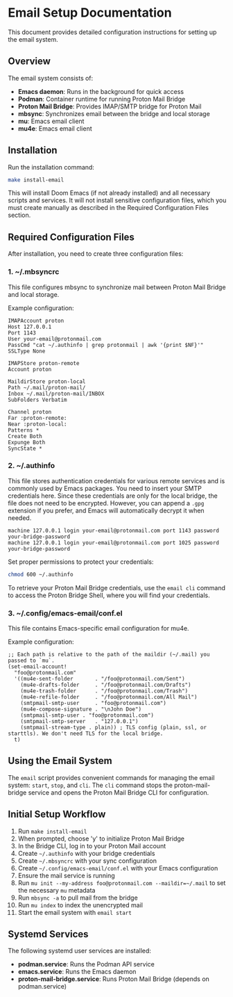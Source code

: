 # Email Setup Documentation

This document provides detailed configuration instructions for setting up the email system.

## Overview

The email system consists of:
- **Emacs daemon**: Runs in the background for quick access
- **Podman**: Container runtime for running Proton Mail Bridge
- **Proton Mail Bridge**: Provides IMAP/SMTP bridge for Proton Mail
- **mbsync**: Synchronizes email between the bridge and local storage
- **mu**: Emacs email client
- **mu4e**: Emacs email client

## Installation

Run the installation command:

```bash
make install-email
```

This will install Doom Emacs (if not already installed) and all necessary scripts and services. It will not install sensitive configuration files, which you must create manually as described in the Required Configuration Files section.

## Required Configuration Files

After installation, you need to create three configuration files:

### 1. ~/.mbsyncrc

This file configures mbsync to synchronize mail between Proton Mail Bridge and local storage.

Example configuration:

```
IMAPAccount proton
Host 127.0.0.1
Port 1143
User your-email@protonmail.com
PassCmd "cat ~/.authinfo | grep protonmail | awk '{print $NF}'"
SSLType None

IMAPStore proton-remote
Account proton

MaildirStore proton-local
Path ~/.mail/proton-mail/
Inbox ~/.mail/proton-mail/INBOX
SubFolders Verbatim

Channel proton
Far :proton-remote:
Near :proton-local:
Patterns *
Create Both
Expunge Both
SyncState *
```

### 2. ~/.authinfo

This file stores authentication credentials for various remote services and is commonly used by Emacs packages. You need to insert your SMTP credentials here. Since these credentials are only for the local bridge, the file does not need to be encrypted. However, you can append a `.gpg` extension if you prefer, and Emacs will automatically decrypt it when needed.

```
machine 127.0.0.1 login your-email@protonmail.com port 1143 password your-bridge-password
machine 127.0.0.1 login your-email@protonmail.com port 1025 password your-bridge-password
```

Set proper permissions to protect your credentials:

```bash
chmod 600 ~/.authinfo
```

To retrieve your Proton Mail Bridge credentials, use the `email cli` command to access the Proton Bridge Shell, where you will find your credentials.

### 3. ~/.config/emacs-email/conf.el

This file contains Emacs-specific email configuration for mu4e.

Example configuration:

```elisp
;; Each path is relative to the path of the maildir (~/.mail) you passed to `mu`.
(set-email-account!
  "foo@protonmail.com"
  '((mu4e-sent-folder       . "/foo@protonmail.com/Sent")
    (mu4e-drafts-folder     . "/foo@protonmail.com/Drafts")
    (mu4e-trash-folder      . "/foo@protonmail.com/Trash")
    (mu4e-refile-folder     . "/foo@protonmail.com/All Mail")
    (smtpmail-smtp-user     . "foo@protonmail.com")
    (mu4e-compose-signature . "\nJohn Doe")
    (smtpmail-smtp-user . "foo@protonmail.com")
    (smtpmail-smtp-server   . "127.0.0.1")
    (smtpmail-stream-type . plain)) ; TLS config (plain, ssl, or starttls). We don't need TLS for the local bridge.
  t)
```

## Using the Email System

The `email` script provides convenient commands for managing the email system: `start`, `stop`, and `cli`. The `cli` command stops the proton-mail-bridge service and opens the Proton Mail Bridge CLI for configuration.

## Initial Setup Workflow

1. Run `make install-email`
2. When prompted, choose 'y' to initialize Proton Mail Bridge
3. In the Bridge CLI, log in to your Proton Mail account
4. Create `~/.authinfo` with your bridge credentials
5. Create `~/.mbsyncrc` with your sync configuration
6. Create `~/.config/emacs-email/conf.el` with your Emacs configuration
7. Ensure the mail service is running
8. Run `mu init --my-address foo@protonmail.com --maildir=~/.mail` to set the necessary `mu` metadata
9. Run `mbsync -a` to pull mail from the bridge
10. Run `mu index` to index the unencrypted mail
11. Start the email system with `email start`

## Systemd Services

The following systemd user services are installed:

- **podman.service**: Runs the Podman API service
- **emacs.service**: Runs the Emacs daemon
- **proton-mail-bridge.service**: Runs Proton Mail Bridge (depends on podman.service)

